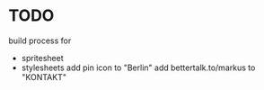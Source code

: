 # TODO
build process for
  - spritesheet
  - stylesheets
add pin icon to "Berlin"
add bettertalk.to/markus to "KONTAKT"